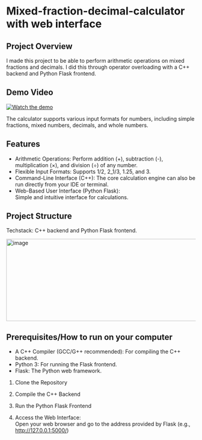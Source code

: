 # Mixed-fraction-decimal-calculator with web interface

## Project Overview

I made this project to be able to perform arithmetic operations on mixed fractions and decimals. I did this through operator overloading with a C++ backend and Python Flask frontend. 

## Demo Video

[![Watch the demo](https://img.youtube.com/vi/ij5eyRmfiM8/0.jpg)](https://youtu.be/ij5eyRmfiM8)

The calculator supports various input formats for numbers, including simple fractions, mixed numbers, decimals, and whole numbers.

## Features

- Arithmetic Operations: Perform addition (+), subtraction (-), multiplication (×), and division (÷) of any number. 
- Flexible Input Formats: Supports 1/2, 2_1/3, 1.25, and 3.
- Command-Line Interface (C++): The core calculation engine can also be run directly from your IDE or terminal.
- Web-Based User Interface (Python Flask):  
  Simple and intuitive interface for calculations.

## Project Structure

Techstack: C++ backend and Python Flask frontend.

<img width="619" height="218" alt="image" src="https://github.com/user-attachments/assets/3f618758-acc1-40fe-a3e9-b8ad1369cb56" />

## Prerequisites/How to run on your computer

- A C++ Compiler (GCC/G++ recommended): For compiling the C++ backend.
- Python 3: For running the Flask frontend.
- Flask: The Python web framework.

1. Clone the Repository 

2. Compile the C++ Backend

3. Run the Python Flask Frontend  
   
4. Access the Web Interface:  
Open your web browser and go to the address provided by Flask (e.g., http://127.0.0.1:5000/)
